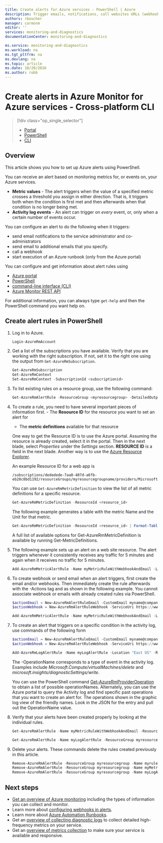 ```yaml
---
title: Create alerts for Azure services - PowerShell | Azure
description: Trigger emails, notifications, call websites URLs (webhooks),  or automation when the conditions you specify are met.
authors: rboucher
manager: carmonm
editor: ''
services: monitoring-and-diagnostics
documentationCenter: monitoring-and-diagnostics

ms.service: monitoring-and-diagnostics
ms.workload: na
ms.tgt_pltfrm: na
ms.devlang: na
ms.topic: article
ms.date: 10/20/2016
ms.author: robb
---
```


# Create alerts in Azure Monitor for Azure services - Cross-platform CLI 

> [!div class="op_single_selector"]
>- [Portal](./insights-alerts-portal.md)
>- [PowerShell](./insights-alerts-powershell.md)
>- [CLI](./insights-alerts-command-line-interface.md) 

## Overview
This article shows you how to set up Azure alerts using PowerShell.  

You can receive an alert based on monitoring metrics for, or events on, your Azure services.

- **Metric values** - The alert triggers when the value of a specified metric crosses a threshold you assign in either direction. That is, it triggers both when the condition is first met and then afterwards when that condition is no longer being met.    
- **Activity log events** - An alert can trigger on *every* event, or, only when a certain number of events occur.

You can configure an alert to do the following when it triggers:

- send email notifications to the service administrator and co-administrators
- send email to additional emails that you specify.
- call a webhook
- start execution of an Azure runbook (only from the Azure portal) 

You can configure and get information about alert rules using 

- [Azure portal](./insights-alerts-portal.md)
- [PowerShell](./insights-alerts-powershell.md) 
- [command-line interface (CLI)](./insights-alerts-command-line-interface.md) 
- [Azure Monitor REST API](https://msdn.microsoft.com/zh-cn/library/azure/dn931945.aspx)

For additional information, you can always type ```get-help``` and then the PowerShell command you want help on. 

## Create alert rules in PowerShell

1. Log in to Azure.   

    ```PowerShell
    Login-AzureRmAccount

    ```

2. Get a list of the subscriptions you have available. Verify that you are working with the right subscription. If not, set it to the right one using the output from `Get-AzureRmSubscription`. 

    ```PowerShell
    Get-AzureRmSubscription
    Get-AzureRmContext
    Set-AzureRmContext -SubscriptionId <subscriptionid>
    ```

3.  To list existing rules on a resource group, use the following command:

    ```PowerShell
    Get-AzureRmAlertRule -ResourceGroup <myresourcegroup> -DetailedOutput
    ```

4. To create a rule, you need to have several important pieces of information first. 
       - The **Resource ID** for the resource you want to set an alert for
    - The **metric definitions** available for that resource

    One way to get the Resource ID is to use the Azure portal. Assuming the resource is already created, select it in the portal. Then in the next blade, select *Properties* under the *Settings* section. **RESOURCE ID** is a field in the next blade. Another way is to use the [Azure Resource Explorer](https://resources.azure.cn/).

     An example Resource ID for a web app is

    ```
    /subscriptions/dededede-7aa0-407d-a6fb-eb20c8bd1192/resourceGroups/myresourcegroupname/providers/Microsoft.Web/sites/mywebsitename
    ```

    You can use `Get-AzureRmMetricDefinition` to view the list of all metric definitions for a specific resource.

    ```PowerShell
    Get-AzureRmMetricDefinition -ResourceId <resource_id>
    ```

    The following example generates a table with the metric Name and the Unit for that metric. 

    ```PowerShell
    Get-AzureRmMetricDefinition -ResourceId <resource_id> | Format-Table -Property Name,Unit

    ```
    A full list of available options for Get-AzureRmMetricDefinition is available by running Get-MetricDefinitions.

5. The following example sets up an alert on a web site resource. The alert triggers whenever it consistently receives any traffic for 5 minutes and again when it receives no traffic for 5 minutes.

    ```PowerShell
    Add-AzureRmMetricAlertRule -Name myMetricRuleWithWebhookAndEmail -Location "china east" -ResourceGroup myresourcegroup -TargetResourceId /subscriptions/dededede-7aa0-407d-a6fb-eb20c8bd1192/resourceGroups/myresourcegroupname/providers/Microsoft.Web/sites/mywebsitename -MetricName "BytesReceived" -Operator GreaterThan -Threshold 2 -WindowSize 00:05:00 -TimeAggregationOperator Total -Description "alert on any website activity"

    ```

6. To create webhook or send email when an alert triggers, first create the email and/or webhooks. Then immediately create the rule afterwards with the -Actions tag and as shown in the following example. You cannot associate webhook or emails with already created rules via PowerShell. 

    ```PowerShell
    $actionEmail = New-AzureRmAlertRuleEmail -CustomEmail myname@company.com
    $actionWebhook = New-AzureRmAlertRuleWebhook -ServiceUri https://www.contoso.com?token=mytoken

    Add-AzureRmMetricAlertRule -Name myMetricRuleWithWebhookAndEmail -Location "china east" -ResourceGroup myresourcegroup -TargetResourceId /subscriptions/dededede-7aa0-407d-a6fb-eb20c8bd1192/resourceGroups/myresourcegroupname/providers/Microsoft.Web/sites/mywebsitename -MetricName "BytesReceived" -Operator GreaterThan -Threshold 2 -WindowSize 00:05:00 -TimeAggregationOperator Total -Actions $actionEmail, $actionWebhook -Description "alert on any website activity"
    ```

7. To create an alert that triggers on a specific condition in the activity log, use commands of the following form

    ```PowerShell
    $actionEmail = New-AzureRmAlertRuleEmail -CustomEmail myname@company.com
    $actionWebhook = New-AzureRmAlertRuleWebhook -ServiceUri https://www.contoso.com?token=mytoken

    Add-AzureRmLogAlertRule -Name myLogAlertRule -Location "East US" -ResourceGroup myresourcegroup -OperationName microsoft.web/sites/start/action -Status Succeeded -TargetResourceGroup resourcegroupbeingmonitored -Actions $actionEmail, $actionWebhook
    ```

    The -OperationName corresponds to a type of event in the activity log. Examples include *Microsoft.Compute/virtualMachines/delete* and *microsoft.insights/diagnosticSettings/write*.

    You can use the PowerShell command [Get-AzureRmProviderOperation](https://msdn.microsoft.com/zh-cn/library/mt603720.aspx) to obtain a list of possible operationNames. Alternately, you can use the Azure portal to query the Activity log and find specific past operations that you want to create an alert for. The operations shown in the graphic log view of the friendly names. Look in the JSON for the entry and pull out the OperationName value.   

8. Verify that your alerts have been created properly by looking at the individual rules.

    ```PowerShell
    Get-AzureRmAlertRule -Name myMetricRuleWithWebhookAndEmail -ResourceGroup myresourcegroup -DetailedOutput

    Get-AzureRmAlertRule -Name myLogAlertRule -ResourceGroup myresourcegroup -DetailedOutput
    ```

9. Delete your alerts. These commands delete the rules created previously in this article.

    ```PowerShell
    Remove-AzureRmAlertRule -ResourceGroup myresourcegroup -Name myrule
    Remove-AzureRmAlertRule -ResourceGroup myresourcegroup -Name myMetricRuleWithWebhookAndEmail
    Remove-AzureRmAlertRule -ResourceGroup myresourcegroup -Name myLogAlertRule
    ```

## Next steps

* [Get an overview of Azure monitoring](./monitoring-overview.md) including the types of information you can collect and monitor.
* Learn more about [configuring webhooks in alerts](./insights-webhooks-alerts.md).
* Learn more about [Azure Automation Runbooks](../automation/automation-starting-a-runbook.md).
* Get an [overview of collecting diagnostic logs](./monitoring-overview-of-diagnostic-logs.md) to collect detailed high-frequency metrics on your service.
* Get an [overview of metrics collection](./insights-how-to-customize-monitoring.md) to make sure your service is available and responsive.